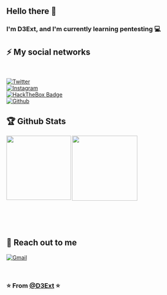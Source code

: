 ## Hello there 👋
### I'm D3Ext, and I'm currently learning pentesting 💻

## ⚡ My social networks
<br>

[![Twitter](https://img.shields.io/badge/-Twitter-1DA1F2?style=flat&logo=Twitter&logoColor=white)](https://twitter.com/d3ext) 
<br>
[![Instagram](https://img.shields.io/badge/-Instagram-c13584?style=flat&labelColor=c13584&logo=instagram&logoColor=white)](https://www.instagram.com/d3ext/) 
<br>
[![HackTheBox Badge](https://img.shields.io/badge/-HackTheBox-333?style=flat&logo=HackTheBox&logoColor=green)](https://app.hackthebox.com/profile/784606) 
<br>
[![Github](https://img.shields.io/badge/-d3ext.github.io-333?style=flat&logo=Github&logoColor=white)](https://d3ext.github.io)
<br>

## 🏆 Github Stats
<p align="left">
<img align="left" src="https://github-readme-stats.vercel.app/api?username=D3Ext&show_icons=true" widht="100" height="168">
</p>

<p align="left">
<img align="left" src="https://github-readme-stats.vercel.app/api/top-langs/?username=D3Ext&hide=smalltalk&theme=buefy&layout=compact&hide_border=true" widht="100" height="170">

<br>
<br>
<br>
<br>
<br>
<br>
<br>
<br>
<br>
<br>
<br>
<br>
<br>
<br>

## 💬 Reach out to me
 
[![Gmail](https://img.shields.io/badge/-Gmail-c14438?style=flat&logo=Gmail&logoColor=white)](mailto:d3ext@gmail.com)

<br>
  
### ⭐️ From [@D3Ext](https://github.com/D3ext) ⭐️
